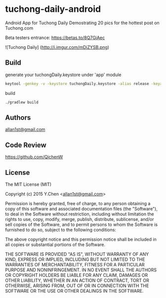 # tuchong-daily-android
Android App for Tuchong Daily
Demostrating 20 pics for the hottest post on Tuchong.com

Beta testers entrance: https://betas.to/8Q7GiAec

![Tuchong Daily]
(http://i.imgur.com/mDiZYSB.png)

## Build
generate your tuchongDaily.keystore under 'app' module
``` bash
keytool -genkey -v -keystore tuchongDaily.keystore -alias release -keyalg RSA -keysize 2048 -validity 10000
```
build
``` bash
./gradlew build
```

## Authors
allan1st@gmail.com

## Code Review
https://github.com/QichenW

## License
The MIT License (MIT)

Copyright (c) 2015 Y.Chen &lt;allan1st@gmail.com&gt;

Permission is hereby granted, free of charge, to any person obtaining a copy
of this software and associated documentation files (the "Software"), to deal
in the Software without restriction, including without limitation the rights
to use, copy, modify, merge, publish, distribute, sublicense, and/or sell
copies of the Software, and to permit persons to whom the Software is
furnished to do so, subject to the following conditions:

The above copyright notice and this permission notice shall be included in all
copies or substantial portions of the Software.

THE SOFTWARE IS PROVIDED "AS IS", WITHOUT WARRANTY OF ANY KIND, EXPRESS OR
IMPLIED, INCLUDING BUT NOT LIMITED TO THE WARRANTIES OF MERCHANTABILITY,
FITNESS FOR A PARTICULAR PURPOSE AND NONINFRINGEMENT. IN NO EVENT SHALL THE
AUTHORS OR COPYRIGHT HOLDERS BE LIABLE FOR ANY CLAIM, DAMAGES OR OTHER
LIABILITY, WHETHER IN AN ACTION OF CONTRACT, TORT OR OTHERWISE, ARISING FROM,
OUT OF OR IN CONNECTION WITH THE SOFTWARE OR THE USE OR OTHER DEALINGS IN THE
SOFTWARE.
